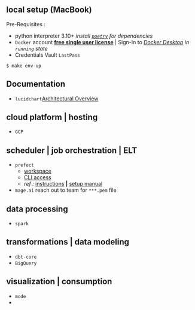 ## local setup (MacBook)  

Pre-Requisites :
- python interpreter 3.10+ _install [`poetry`](https://python-poetry.org/docs/#installation) for dependencies_
- `Docker` account [**free single user license**](https://hub.docker.com/) | Sign-In to _[Docker Desktop](https://www.docker.com/products/docker-desktop/) in `running` state_
- Credentials Vault `LastPass`

```
$ make env-up
```
## Documentation
- `lucidchart`[Architectural Overview](https://lucid.app/lucidchart/59c3dcbf-56ca-4323-810f-c293797bc957/edit?viewport_loc=-11%2C-11%2C2172%2C1045%2C0_0&invitationId=inv_926d6cf8-30ee-4567-b82d-092fba460f57)

## cloud platform | hosting
- `GCP`


## scheduler | job orchestration | ELT

- `prefect` 
  - [workspace](https://www.google.com/) 
  - [CLI access]()
  - _ref :_ [instructions]() **|** [setup manual]()
- `mage.ai` reach out to team for `***.pem` file

## data processing
- `spark`

## transformations | data modeling
- `dbt-core`
- `BigQuery`

## visualization | consumption
- `mode`
- 
